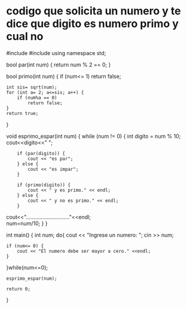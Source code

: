 # codigo que solicita un numero y te dice que digito es numero primo y cual no


#include <iostream>
#include <cmath>
using namespace std;

bool par(int num) {
    return num % 2 == 0;
}

bool primo(int num) {
    if (num<= 1)
        return false;

    int sis= sqrt(num);
    for (int a= 2; a<=sis; a++) {
        if (num%a == 0)
            return false;
    }
    return true;
}

void esprimo_espar(int num) {
    while (num != 0) {
        int digito = num % 10;
        cout<<digito<<" ";
                
        if (par(digito)) {
            cout << "es par";
        } else {
            cout << "es impar";
        }

        if (primo(digito)) {
            cout << " y es primo." << endl;
        } else {
            cout << " y no es primo." << endl;
        }
cout<<"............................."<<endl;     
        num=num/10; 
    }
}

int main() {
	int num;
	do{
    cout << "Ingrese un numero: ";
    cin >> num;

    if (num<= 0) {
        cout << "El numero debe ser mayor a cero." <<endl;
    }
}while(num<=0);
    
    esprimo_espar(num);
    
    return 0;
}
